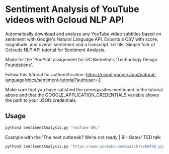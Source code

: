 # Sentiment Analysis of YouTube videos with Gcloud NLP API
Automatically download and analyze any YouTube video subtitles based on sentiment with Google's Natural Language API.
Exports a CSV with score, magnitude, and overall sentiment and a transcript .txt file. Simple fork of Gclouds NLP API tutorial for Sentiment Analysis. 

Made for the 'PodPlot' assignment for UC Berkeley's 'Technology Design Foundations'.

Follow this tutorial for authentification: https://cloud.google.com/natural-language/docs/sentiment-tutorial?authuser=2

Make sure that you have satisfied the prerequisites mentioned in the tutorial above and that the GOOGLE_APPLICATION_CREDENTIALS variable shows the path to your JSON credentials.

## Usage
```python
python3 sentimentAnalysis.py "YouTube URL"
```
Example with the 'The next outbreak? We’re not ready | Bill Gates' TED talk
```python
python3 sentimentAnalysis.py "https://www.youtube.com/watch?v=6Af6b_wyiwI"
```
